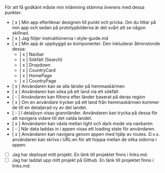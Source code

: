 För att få godkänt måste min inlämning stämma överens med dessa punkter:

- [ x ] Min app efterliknar designen till punkt och pricka. Om du tittar på min app och sedan på prototypbilderna är det svårt att se någon skillnad.
- [ x ] Jag följer instruktionerna i style-guide.md
- [ x ] Min app är uppbyggd av komponenter. Den inkluderar åtminstonde dessa:
  - [ x ] Navbar
  - [ x ] Sökfält (Search)
  - [ x ] Dropdown
  - [ x ] CountryCard
  - [ x ] HomePage
  - [ x ] CountryPage
- [ x ] Användaren kan se alla länder på hemmaskärmen
- [ x ] Användaren kan söka på ett land via ett sökfält
- [ - ] Användaren kan filtrera efter länder baserat på deras region
- [ x ] Om en användare trycker på ett land från hemmaskärmen kommer de till en detaljerad vy av det landet.
- [ - ] I detaljvyn visas grannländer. Användaren kan trycka på dessa för att navigera vidare till det valda landet.
- [ x ] Användaren kan växla mellan light och dark mode via navbaren.
- [ - ] När data laddas in i appen visas ett loading state för användaren.
- [ x ] Användaren kan navigera genom appen med hjälp av routes. D.v.s. användaren kan skriva i URL:en för att hoppa mellan de olika sidorna i appen.
- [ ] Jag har deployat mitt projekt. En länk till projektet finns i links.md.
- [ ] Jag har laddat upp mitt projekt på Github. En länk till projektet finns i links.md.
